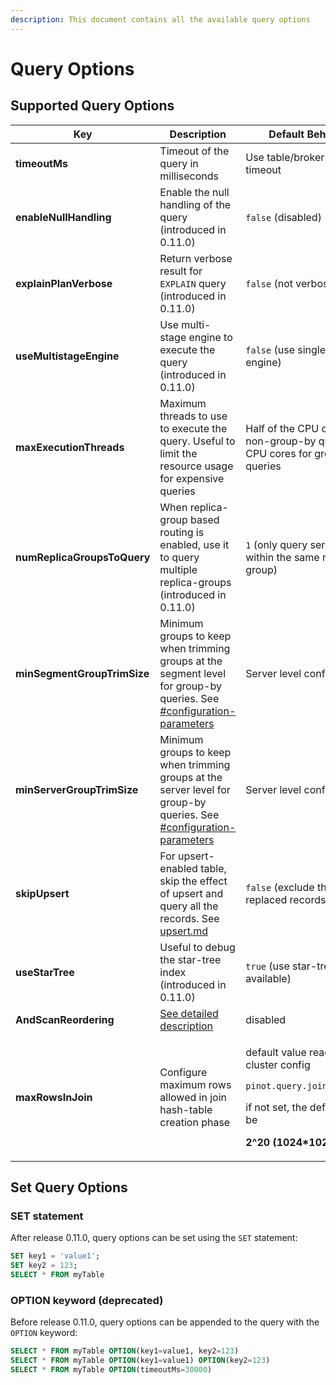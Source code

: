 ```yaml
---
description: This document contains all the available query options
---
```


# Query Options

## Supported Query Options

<table><thead><tr><th>Key</th><th width="249.33333333333331">Description</th><th>Default Behavior</th></tr></thead><tbody><tr><td><strong>timeoutMs</strong></td><td>Timeout of the query in milliseconds</td><td>Use table/broker level timeout</td></tr><tr><td><strong>enableNullHandling</strong></td><td>Enable the null handling of the query (introduced in 0.11.0)</td><td><code>false</code> (disabled)</td></tr><tr><td><strong>explainPlanVerbose</strong></td><td>Return verbose result for <code>EXPLAIN</code> query (introduced in 0.11.0)</td><td><code>false</code> (not verbose)</td></tr><tr><td><strong>useMultistageEngine</strong></td><td>Use multi-stage engine to execute the query (introduced in 0.11.0)</td><td><code>false</code> (use single-stage engine)</td></tr><tr><td><strong>maxExecutionThreads</strong></td><td>Maximum threads to use to execute the query. Useful to limit the resource usage for expensive queries</td><td>Half of the CPU cores for non-group-by queries; all CPU cores for group-by queries</td></tr><tr><td><strong>numReplicaGroupsToQuery</strong></td><td>When replica-group based routing is enabled, use it to query multiple replica-groups (introduced in 0.11.0)</td><td><code>1</code> (only query servers within the same replica-group)</td></tr><tr><td><strong>minSegmentGroupTrimSize</strong></td><td>Minimum groups to keep when trimming groups at the segment level for group-by queries. See <a data-mention href="grouping-algorithm.md#configuration-parameters">#configuration-parameters</a></td><td>Server level config</td></tr><tr><td><strong>minServerGroupTrimSize</strong></td><td>Minimum groups to keep when trimming groups at the server level for group-by queries. See <a data-mention href="grouping-algorithm.md#configuration-parameters">#configuration-parameters</a></td><td>Server level config</td></tr><tr><td><strong>skipUpsert</strong></td><td>For upsert-enabled table, skip the effect of upsert and query all the records. See <a data-mention href="../../basics/data-import/upsert.md">upsert.md</a></td><td><code>false</code> (exclude the replaced records)</td></tr><tr><td><strong>useStarTree</strong></td><td>Useful to debug the star-tree index (introduced in 0.11.0)</td><td><code>true</code> (use star-tree if available)</td></tr><tr><td><strong>AndScanReordering</strong></td><td><a href="https://docs.pinot.apache.org/operators/tutorials/performance-optimization-configurations?q=andoperator">See detailed description</a></td><td>disabled</td></tr><tr><td><strong>maxRowsInJoin</strong></td><td>Configure maximum rows allowed in join hash-table creation phase</td><td><p>default value read from cluster config</p><pre><code>pinot.query.join.max.rows
</code></pre><p>if not set, the default will be</p><p><strong>2^20 (1024*1024)</strong><br></p></td></tr></tbody></table>

## Set Query Options

### SET statement

After release 0.11.0, query options can be set using the `SET` statement:

```sql
SET key1 = 'value1';
SET key2 = 123;
SELECT * FROM myTable
```

### OPTION keyword (deprecated)

Before release 0.11.0, query options can be appended to the query with the `OPTION` keyword:

```sql
SELECT * FROM myTable OPTION(key1=value1, key2=123)
SELECT * FROM myTable OPTION(key1=value1) OPTION(key2=123)
SELECT * FROM myTable OPTION(timeoutMs=30000)
```

